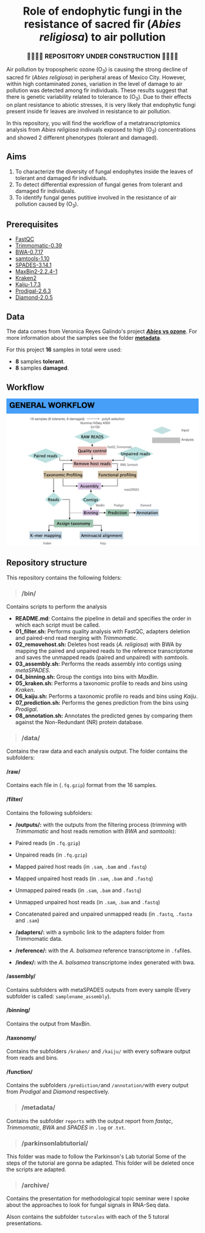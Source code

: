 # <div align="center"> Role of endophytic fungi in the resistance of sacred fir (*Abies religiosa*) to air pollution </div>

### <div align="center">  :construction::construction::construction::construction: REPOSITORY UNDER CONSTRUCTION :construction::construction::construction::construction: </div>






Air pollution by tropospheric ozone (O<sub>3</sub>) is causing the strong decline of sacred fir (*Abies religiosa*) in peripheral areas of Mexico City. However, within high contaminated zones, variation in the level of damage to air pollution was detected among fir individuals. These results suggest that there is genetic variability related to tolerance to (O<sub>3</sub>). Due to their effects on plant resistance to abiotic stresses, it is very likely that endophytic fungi present inside fir leaves are involved in resistance to air pollution.

In this repository, you will find the workflow of a metatranscriptomics analysis from *Abies religiosa* indivuals exposed to high (O<sub>3</sub>) concentrations and showed 2 different phenotypes (tolerant and damaged). 

## **Aims**

1. To characterize the diversity of fungal endophytes inside the leaves of tolerant and damaged fir individuals.
2. To detect differential expression of fungal genes from tolerant and damaged fir individuals. 
3. To identify fungal genes putitive involved in the resistance of air pollution caused by (O<sub>3</sub>).

## **Prerequisites**

* [FastQC](https://www.bioinformatics.babraham.ac.uk/projects/fastqc/)
* [Trimmomatic-0.39](http://www.usadellab.org/cms/?page=trimmomatic)
* [BWA-0.7.17](http://bio-bwa.sourceforge.net)
* [samtools-1.10](http://www.htslib.org)
* [SPADES-3.14.1](https://cab.spbu.ru/software/spades/)
* [MaxBin2-2.2.4-1](https://sourceforge.net/projects/maxbin2/)
* [Kraken2](https://ccb.jhu.edu/software/kraken2/)
* [Kaiju-1.7.3](http://kaiju.binf.ku.dk)
* [Prodigal-2.6.3](https://github.com/hyattpd/Prodigal)
* [Diamond-2.0.5](https://github.com/bbuchfink/diamond)	


## **Data**

The data comes from Veronica Reyes Galindo's project [***Abies* vs ozone**](https://github.com/VeroIarrachtai/Abies_vs_ozone). For more information about the samples see the folder [**metadata**](https://github.com/VeroIarrachtai/Abies_vs_ozone/blob/master/4_Transcriptomics/metadata/RNA_sacredfir.csv).

For this project **16** samples in total were used:

* **8** samples **tolerant**.
* **8** samples **damaged**.  


## **Workflow**

![](workflow.png)

## **Repository structure**

This repository contains the following folders:

>### /bin/

Contains scripts to perform the analysis

* **README.md**: Contains the pipeline in detail and specifies the order in which each script must be called.
* **01_filter.sh:** Performs quality analysis with FastQC, adapters deletion and paired-end read merging with *Trimmomatic*.
* **02_removehost.sh:** Deletes host reads (*A. religiosa*) with BWA by mapping the paired and unpaired reads to the reference transcriptome and saves the unmapped reads (paired and unpaired) with *samtools*.
* **03_assembly.sh:** Performs the reads assembly into contigs using *metaSPADES*.
* **04_binning.sh:** Group the contigs into bins with *MaxBin*.
* **05_kraken.sh:** Performs a taxonomic profile to reads and bins using *Kraken*.
* **06_kaiju.sh:** Performs a taxonomic profile ro reads and bins using *Kaiju*.
* **07_prediction.sh:** Performs the genes prediction from the bins using *Prodigal*.
* **08_annotation.sh:** Annotates the predicted genes by comparing them against the Non-Redundant (NR) protein database.
  
  
>### /data/

Contains the raw data and each analysis output. The folder contains the subfolders:

#### /raw/
Contains each file in (`.fq.gzip`) format from the 16 samples.

#### /filter/


Contains the following subfolders:

* **/outputs/:** with the outputs from the filtering process (trimming with *Trimmomatic* and host reads remotion with *BWA* and *samtools*):

 * Paired reads (in `.fq.gzip`)
 * Unpaired reads (in `.fq.gzip`)
 * Mapped paired host reads (in `.sam`, `.bam` and `.fastq`)
 * Mapped unpaired host reads (in `.sam`, `.bam` and `.fastq`)
 * Unmapped paired reads (in `.sam`, `.bam` and `.fastq`)
 * Unmapped unpaired host reads (in `.sam`, `.bam` and `.fastq`)
 * Concatenated paired and unpaired unmapped reads (in `.fastq`, `.fasta` and `.sam`)
 
 
 
 

* **/adapters/:** with a symbolic link to the adapters folder from Trimmomatic data.
* **/reference/:** with the *A. balsamea* reference transcriptome in `.fa`files.
* **/index/:** with the *A. balsamea* transcriptome index generated with bwa.
  

#### /assembly/
Contains subfolders with metaSPADES outputs from every sample (Every subfolder is called: `samplename_assembly`).

#### /binning/
Contains the output from MaxBin.

#### /taxonomy/
Contains the subfolders `/kraken/` and `/kaiju/` with every software output from reads and bins. 


#### /function/
Contains the subfolders `/prediction/`and `/annotation/`with every output from *Prodigal* and *Diamond* respectively.

>### /metadata/

Contains the subfolder `reports` with the output report from *fastqc*, *Trimmomatic*, *BWA* and *SPADES* in `.log` or .`txt`. 

>### /parkinsonlabtutorial/

This folder was made to follow the Parkinson's Lab tutorial Some of the steps of the tutorial are gonna be adapted. This folder will be deleted once the scripts are adapted.

>### /archive/

Contains the presentation for methodological topic seminar were I spoke about the approaches to look for fungal signals in RNA-Seq data.

Alson contains the subfolder `tutorales` with each of the 5 tutoral presentations.  

